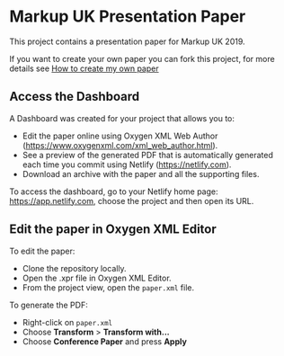 # Markup UK Presentation Paper

This project contains a presentation paper for Markup UK 2019.

If you want to create your own paper you can fork this project, for more details see [How to create my own paper](fork.md) 

## Access the Dashboard

A Dashboard was created for your project that allows you to:

- Edit the paper online using Oxygen XML Web Author (https://www.oxygenxml.com/xml_web_author.html).
- See a preview of the generated PDF that is automatically generated each time you commit using Netlify (https://netlify.com).
- Download an archive with the paper and all the supporting files.

To access the dashboard, go to your Netlify home page: https://app.netlify.com, choose the project and then open its URL.

## Edit the paper in Oxygen XML Editor

To edit the paper:

- Clone the repository locally.
- Open the .xpr file in Oxygen XML Editor.
- From the project view, open the `paper.xml` file.

To generate the PDF:
- Right-click on `paper.xml`
- Choose **Transform** > **Transform with...**
- Choose **Conference Paper** and press **Apply**
